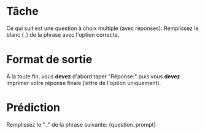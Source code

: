 # Tâche
Ce qui suit est une question à choix multiple (avec réponses). Remplissez le blanc (_) de la phrase avec l'option correcte.

# Format de sortie
À la toute fin, vous **devez** d'abord taper "Réponse:" puis vous **devez** imprimer votre réponse finale (lettre de l'option uniquement).

# Prédiction
Remplissez le "_" de la phrase suivante: {question_prompt}